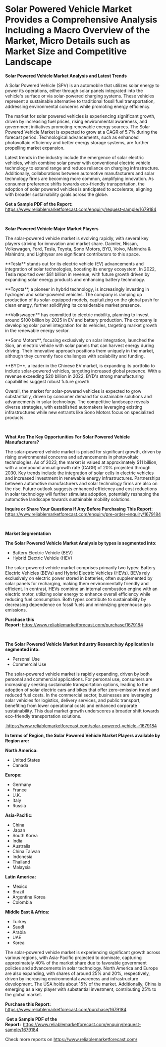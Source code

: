 <p><h1>Solar Powered Vehicle Market Provides a Comprehensive Analysis Including a Macro Overview of the Market, Micro Details such as Market Size and Competitive Landscape</h1></p><p><strong>Solar Powered Vehicle Market Analysis and Latest Trends</strong></p>
<p><p>A Solar Powered Vehicle (SPV) is an automobile that utilizes solar energy to power its operations, either through solar panels integrated into the vehicle's surface or via solar-powered charging systems. These vehicles represent a sustainable alternative to traditional fossil fuel transportation, addressing environmental concerns while promoting energy efficiency. </p><p>The market for solar powered vehicles is experiencing significant growth, driven by increasing fuel prices, rising environmental awareness, and government initiatives promoting renewable energy sources. The Solar Powered Vehicle Market is expected to grow at a CAGR of 5.7% during the forecast period. Technological advancements, such as enhanced photovoltaic efficiency and better energy storage systems, are further propelling market expansion. </p><p>Latest trends in the industry include the emergence of solar electric vehicles, which combine solar power with conventional electric vehicle technology to extend range and reduce reliance on charging infrastructure. Additionally, collaborations between automotive manufacturers and solar technology firms are becoming more common, amplifying innovation. As consumer preference shifts towards eco-friendly transportation, the adoption of solar powered vehicles is anticipated to accelerate, aligning with broader sustainability goals across the globe.</p></p>
<p><strong>Get a Sample PDF of the Report:&nbsp;</strong> <a href="https://www.reliablemarketforecast.com/enquiry/request-sample/1679184?utm_campaign=2472&utm_medium=2&utm_source=Github&utm_content=ia&utm_term=30032025&utm_id=solar-powered-vehicle">https://www.reliablemarketforecast.com/enquiry/request-sample/1679184</a></p>
<p>&nbsp;</p>
<p><strong>Solar Powered Vehicle Major Market Players</strong></p>
<p><p>The solar-powered vehicle market is evolving rapidly, with several key players striving for innovation and market share. Daimler, Nissan, Volkswagen, Ford, Tesla, Toyota, Sono Motors, BYD, Volvo, Mahindra & Mahindra, and Lightyear are significant contributors to this space.</p><p>**Tesla** stands out for its electric vehicle (EV) advancements and integration of solar technologies, boosting its energy ecosystem. In 2022, Tesla reported over $81 billion in revenue, with future growth driven by expanding solar energy products and enhancing battery technology.</p><p>**Toyota**, a pioneer in hybrid technology, is increasingly investing in hydrogen and solar-powered vehicles. The company is ramping up production of its solar-equipped models, capitalizing on the global push for clean energy, further solidifying its considerable market presence.</p><p>**Volkswagen** has committed to electric mobility, planning to invest around $100 billion by 2025 in EV and battery production. The company is developing solar panel integration for its vehicles, targeting market growth in the renewable energy sector.</p><p>**Sono Motors**, focusing exclusively on solar integration, launched the Sion, an electric vehicle with solar panels that can harvest energy during driving. Their innovative approach positions them uniquely in the market, although they currently face challenges with scalability and funding.</p><p>**BYD**, a leader in the Chinese EV market, is expanding its portfolio to include solar-powered vehicles, targeting increased global presence. With a revenue exceeding $20 billion in 2022, BYD's strong manufacturing capabilities suggest robust future growth.</p><p>Overall, the market for solar-powered vehicles is expected to grow substantially, driven by consumer demand for sustainable solutions and advancements in solar technology. The competitive landscape reveals diverse strategies, with established automakers leveraging existing infrastructures while new entrants like Sono Motors focus on specialized products.</p></p>
<p>&nbsp;</p>
<p><strong>What Are The Key Opportunities For Solar Powered Vehicle Manufacturers?</strong></p>
<p><p>The solar-powered vehicle market is poised for significant growth, driven by rising environmental concerns and advancements in photovoltaic technologies. As of 2023, the market is valued at approximately $11 billion, with a compound annual growth rate (CAGR) of 20% projected through 2030. Key trends include the integration of solar cells in electric vehicles and increased investment in renewable energy infrastructures. Partnerships between automotive manufacturers and solar technology firms are also on the rise. Future outlook suggests enhanced efficiency and cost reductions in solar technology will further stimulate adoption, potentially reshaping the automotive landscape towards sustainable mobility solutions.</p></p>
<p><strong>Inquire or Share Your Questions If Any Before Purchasing This Report:</strong> <a href="https://www.reliablemarketforecast.com/enquiry/pre-order-enquiry/1679184?utm_campaign=2472&utm_medium=2&utm_source=Github&utm_content=ia&utm_term=30032025&utm_id=solar-powered-vehicle">https://www.reliablemarketforecast.com/enquiry/pre-order-enquiry/1679184</a></p>
<p>&nbsp;</p>
<p><strong>Market Segmentation</strong></p>
<p><strong>The Solar Powered Vehicle Market Analysis by types is segmented into:</strong></p>
<p><ul><li>Battery Electric Vehicle (BEV)</li><li>Hybrid Electric Vehicle (HEV)</li></ul></p>
<p><p>The solar-powered vehicle market comprises primarily two types: Battery Electric Vehicles (BEVs) and Hybrid Electric Vehicles (HEVs). BEVs rely exclusively on electric power stored in batteries, often supplemented by solar panels for recharging, making them environmentally friendly and efficient. In contrast, HEVs combine an internal combustion engine with an electric motor, utilizing solar energy to enhance overall efficiency while reducing fuel consumption. Both types contribute to sustainability by decreasing dependence on fossil fuels and minimizing greenhouse gas emissions.</p></p>
<p><strong>Purchase this Report:&nbsp;</strong><a href="https://www.reliablemarketforecast.com/purchase/1679184?utm_campaign=2472&utm_medium=2&utm_source=Github&utm_content=ia&utm_term=30032025&utm_id=solar-powered-vehicle">https://www.reliablemarketforecast.com/purchase/1679184</a></p>
<p>&nbsp;</p>
<p><strong>The Solar Powered Vehicle Market Industry Research by Application is segmented into:</strong></p>
<p><ul><li>Personal Use</li><li>Commercial Use</li></ul></p>
<p><p>The solar-powered vehicle market is rapidly expanding, driven by both personal and commercial applications. For personal use, consumers are increasingly seeking sustainable transportation options, leading to the adoption of solar electric cars and bikes that offer zero-emission travel and reduced fuel costs. In the commercial sector, businesses are leveraging solar vehicles for logistics, delivery services, and public transport, benefiting from lower operational costs and enhanced corporate sustainability. This dual market growth underscores a broader shift towards eco-friendly transportation solutions.</p></p>
<p><a href="https://www.reliablemarketforecast.com/solar-powered-vehicle-r1679184?utm_campaign=2472&utm_medium=2&utm_source=Github&utm_content=ia&utm_term=30032025&utm_id=solar-powered-vehicle">&nbsp;https://www.reliablemarketforecast.com/solar-powered-vehicle-r1679184</a></p>
<p><strong>In terms of Region, the Solar Powered Vehicle Market Players available by Region are:</strong></p>
<p>
    <p> <strong> North America: </strong>
        <ul>
            <li>United States</li>
            <li>Canada</li>
        </ul>
        </p> 
    <p> <strong> Europe: </strong>
        <ul>
            <li>Germany</li>
            <li>France</li>
            <li>U.K.</li>
            <li>Italy</li>
            <li>Russia</li>
        </ul>
        </p> 
    <p> <strong> Asia-Pacific: </strong>
        <ul>
            <li>China</li>
            <li>Japan</li>
            <li>South Korea</li>
            <li>India</li>
            <li>Australia</li>
            <li>China Taiwan</li>
            <li>Indonesia</li>
            <li>Thailand</li>
            <li>Malaysia</li>
        </ul>
        </p> 
    <p> <strong> Latin America: </strong>
        <ul>
            <li>Mexico</li>
            <li>Brazil</li>
            <li>Argentina Korea</li>
            <li>Colombia</li>
        </ul>
        </p> 
    <p> <strong> Middle East & Africa: </strong>
        <ul>
            <li>Turkey</li>
            <li>Saudi</li>
            <li>Arabia</li>
            <li>UAE</li>
            <li>Korea</li>
        </ul>
    </p>
    </p>
<p><p>The solar-powered vehicle market is experiencing significant growth across various regions, with Asia-Pacific projected to dominate, capturing approximately 40% of the market share due to favorable government policies and advancements in solar technology. North America and Europe are also expanding, with shares of around 25% and 20%, respectively, driven by increasing environmental awareness and infrastructure development. The USA holds about 15% of the market. Additionally, China is emerging as a key player with substantial investment, contributing 25% to the global market.</p></p>
<p><strong>Purchase this Report: </strong><a href="https://www.reliablemarketforecast.com/purchase/1679184?utm_campaign=2472&utm_medium=2&utm_source=Github&utm_content=ia&utm_term=30032025&utm_id=solar-powered-vehicle">https://www.reliablemarketforecast.com/purchase/1679184</a></p>
<p>&nbsp;<strong>Get a Sample PDF of the Report:&nbsp;&nbsp;</strong><a href="https://www.reliablemarketforecast.com/enquiry/request-sample/1679184?utm_campaign=2472&utm_medium=2&utm_source=Github&utm_content=ia&utm_term=30032025&utm_id=solar-powered-vehicle">https://www.reliablemarketforecast.com/enquiry/request-sample/1679184</a></p>
<p><strong></strong></p>
<p>Check more reports on <a href="https://www.reliablemarketforecast.com/?utm_campaign=2472&utm_medium=2&utm_source=Github&utm_content=ia&utm_term=30032025&utm_id=solar-powered-vehicle">https://www.reliablemarketforecast.com/</a></p>